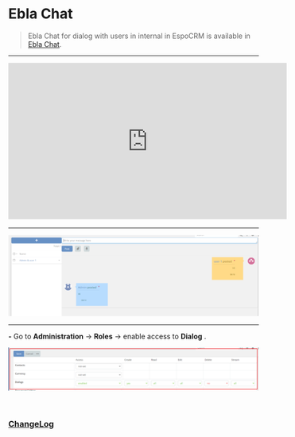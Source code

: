 # Ebla Chat  <a href="https://www.eblasoft.com.tr/espocrm-extension-page/espocrm-chat" target="_blank" id="ext-version" data-id = "63495a03a58d3019b"></a>

> Ebla Chat for dialog with users in internal in EspoCRM  is available
> in [Ebla Chat](https://www.eblasoft.com.tr/espocrm-extension-page/espocrm-chat).

---

<iframe width="560" height="315" src="https://www.youtube.com/embed/1gKOLniE9Xg?si=LgmgPSszstREs6jr" title="YouTube video player" frameborder="0" allow="accelerometer; autoplay; clipboard-write; encrypted-media; gyroscope; picture-in-picture; web-share" allowfullscreen></iframe>

---

![Ebla Chat](../../_static/images/extensions/ebla-chat/setting-up/ebla-chat.png)

---

**-** Go to  **Administration** -> **Roles** -> enable access to **Dialog**  .

![role](../../_static/images/extensions/ebla-chat/setting-up/role.png)

<br>

### <font color=gray> [ChangeLog](changelog.md) </font>
